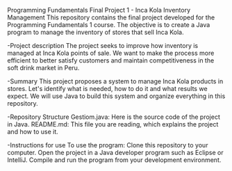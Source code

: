 Programming Fundamentals Final Project 1 - Inca Kola Inventory Management
This repository contains the final project developed for the Programming Fundamentals 1 course. The objective is to create a Java program to manage the inventory of stores that sell Inca Kola.

-Project description
The project seeks to improve how inventory is managed at Inca Kola points of sale. We want to make the process more efficient to better satisfy customers and maintain competitiveness in the soft drink market in Peru.

-Summary
This project proposes a system to manage Inca Kola products in stores. Let's identify what is needed, how to do it and what results we expect. We will use Java to build this system and organize everything in this repository.

-Repository Structure
Gestiom.java: Here is the source code of the project in Java.
README.md: This file you are reading, which explains the project and how to use it.

-Instructions for use
To use the program:
Clone this repository to your computer.
Open the project in a Java developer program such as Eclipse or IntelliJ.
Compile and run the program from your development environment.
